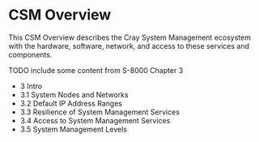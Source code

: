 # CSM Overview

This CSM Overview describes the Cray System Management ecosystem with the hardware, software, network,
 and access to these services and components.

TODO include some content from S-8000 Chapter 3

* 3 Intro 
* 3.1 System Nodes and Networks
* 3.2 Default IP Address Ranges
* 3.3 Resilience of System Management Services
* 3.4 Access to System Management Services
* 3.5 System Management Levels
